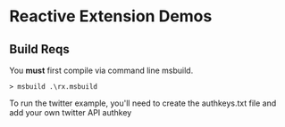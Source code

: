 # Reactive Extension Demos

## Build Reqs

You **must** first compile via command line msbuild.

    > msbuild .\rx.msbuild

To run the twitter example, you'll need to create the authkeys.txt file and add your own twitter API authkey